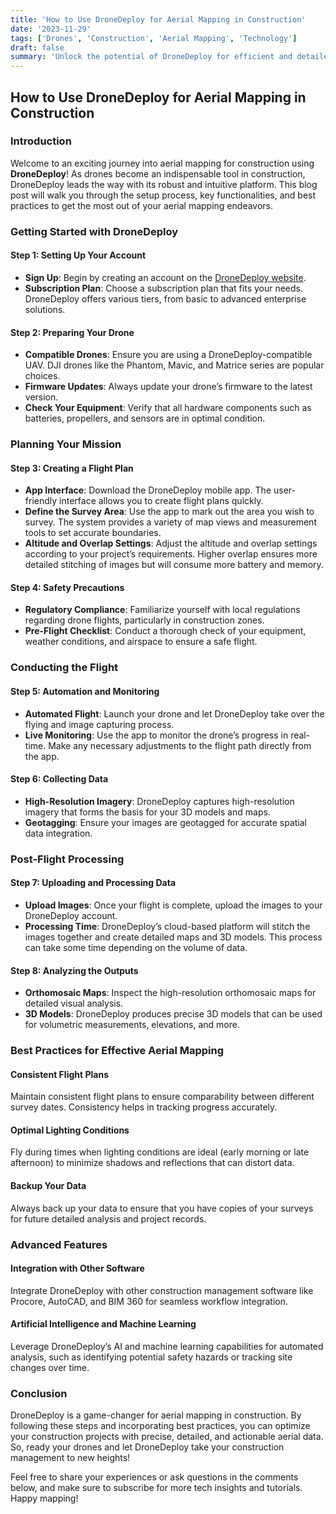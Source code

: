 ```yaml
---
title: 'How to Use DroneDeploy for Aerial Mapping in Construction'
date: '2023-11-29'
tags: ['Drones', 'Construction', 'Aerial Mapping', 'Technology']
draft: false
summary: 'Unlock the potential of DroneDeploy for efficient and detailed aerial mapping in construction projects.'
---
```


## How to Use DroneDeploy for Aerial Mapping in Construction

### Introduction
Welcome to an exciting journey into aerial mapping for construction using **DroneDeploy**! As drones become an indispensable tool in construction, DroneDeploy leads the way with its robust and intuitive platform. This blog post will walk you through the setup process, key functionalities, and best practices to get the most out of your aerial mapping endeavors.

### Getting Started with DroneDeploy

#### Step 1: Setting Up Your Account
- **Sign Up**: Begin by creating an account on the [DroneDeploy website](https://www.dronedeploy.com).
- **Subscription Plan**: Choose a subscription plan that fits your needs. DroneDeploy offers various tiers, from basic to advanced enterprise solutions.

#### Step 2: Preparing Your Drone
- **Compatible Drones**: Ensure you are using a DroneDeploy-compatible UAV. DJI drones like the Phantom, Mavic, and Matrice series are popular choices.
- **Firmware Updates**: Always update your drone’s firmware to the latest version.
- **Check Your Equipment**: Verify that all hardware components such as batteries, propellers, and sensors are in optimal condition.

### Planning Your Mission

#### Step 3: Creating a Flight Plan
- **App Interface**: Download the DroneDeploy mobile app. The user-friendly interface allows you to create flight plans quickly.
- **Define the Survey Area**: Use the app to mark out the area you wish to survey. The system provides a variety of map views and measurement tools to set accurate boundaries.
- **Altitude and Overlap Settings**: Adjust the altitude and overlap settings according to your project’s requirements. Higher overlap ensures more detailed stitching of images but will consume more battery and memory.

#### Step 4: Safety Precautions
- **Regulatory Compliance**: Familiarize yourself with local regulations regarding drone flights, particularly in construction zones.
- **Pre-Flight Checklist**: Conduct a thorough check of your equipment, weather conditions, and airspace to ensure a safe flight.

### Conducting the Flight

#### Step 5: Automation and Monitoring
- **Automated Flight**: Launch your drone and let DroneDeploy take over the flying and image capturing process.
- **Live Monitoring**: Use the app to monitor the drone’s progress in real-time. Make any necessary adjustments to the flight path directly from the app.

#### Step 6: Collecting Data
- **High-Resolution Imagery**: DroneDeploy captures high-resolution imagery that forms the basis for your 3D models and maps.
- **Geotagging**: Ensure your images are geotagged for accurate spatial data integration.

### Post-Flight Processing

#### Step 7: Uploading and Processing Data
- **Upload Images**: Once your flight is complete, upload the images to your DroneDeploy account.
- **Processing Time**: DroneDeploy’s cloud-based platform will stitch the images together and create detailed maps and 3D models. This process can take some time depending on the volume of data.

#### Step 8: Analyzing the Outputs
- **Orthomosaic Maps**: Inspect the high-resolution orthomosaic maps for detailed visual analysis.
- **3D Models**: DroneDeploy produces precise 3D models that can be used for volumetric measurements, elevations, and more.

### Best Practices for Effective Aerial Mapping

#### Consistent Flight Plans
Maintain consistent flight plans to ensure comparability between different survey dates. Consistency helps in tracking progress accurately.

#### Optimal Lighting Conditions
Fly during times when lighting conditions are ideal (early morning or late afternoon) to minimize shadows and reflections that can distort data.

#### Backup Your Data
Always back up your data to ensure that you have copies of your surveys for future detailed analysis and project records.

### Advanced Features

#### Integration with Other Software
Integrate DroneDeploy with other construction management software like Procore, AutoCAD, and BIM 360 for seamless workflow integration.

#### Artificial Intelligence and Machine Learning
Leverage DroneDeploy’s AI and machine learning capabilities for automated analysis, such as identifying potential safety hazards or tracking site changes over time.

### Conclusion
DroneDeploy is a game-changer for aerial mapping in construction. By following these steps and incorporating best practices, you can optimize your construction projects with precise, detailed, and actionable aerial data. So, ready your drones and let DroneDeploy take your construction management to new heights!

Feel free to share your experiences or ask questions in the comments below, and make sure to subscribe for more tech insights and tutorials. Happy mapping!